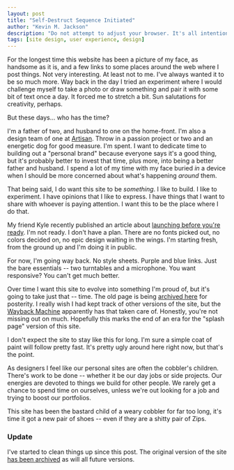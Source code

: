 ```yaml
---
layout: post
title: "Self-Destruct Sequence Initiated"
author: "Kevin M. Jackson"
description: "Do not attempt to adjust your browser. It's all intentional."
tags: [site design, user experience, design]
---
```

For the longest time this website has been a picture of my face, as handsome as it is, and a few links to some places around the web where I post things. Not very interesting. At least not to me. I've always wanted it to be so much more. Way back in the day I tried an experiment where I would challenge myself to take a photo or draw something and pair it with some bit of text once a day. It forced me to stretch a bit. Sun salutations for creativity, perhaps.

But these days... who has the time?

I'm a father of two, and husband to one on the home-front. I'm also a design team of one at [Artisan](http://useartisan.com "This is where I work."). Throw in a passion project or two and an energetic dog for good measure. I'm spent. I want to dedicate time to building out a "personal brand" because everyone says it's a good thing, but it's probably better to invest that time, plus more, into being a better father and husband. I spend a lot of my time with my face buried _in_ a device when I should be more concerned about what's happening _around_ them.

That being said, I do want this site to be _something_. I like to build. I like to experiment. I have opinions that I like to express. I have things that I want to share with whoever is paying attention. I want this to be the place where I do that.

My friend Kyle recently published an article about [launching before you're ready](http://kylefiedler.com/2015/02/22/launching-incomplete.html "Read: Launch When You Aren't Ready by Kyle Fielder"). I'm not ready. I don't have a plan. There are no fonts picked out, no colors decided on, no epic design waiting in the wings. I'm starting fresh, from the ground up and I'm doing it in public.

For now, I'm going way back. No style sheets. Purple and blue links. Just the bare essentials -- two turntables and a microphone. You want responsive? You can't get much better.

Over time I want this site to evolve into something I'm proud of, but it's going to take just that -- time. The old page is being [archived here](http://v9.chuise.com "2013 &mdash; March, 2015") for posterity. I really wish I had kept track of other versions of the site, but the [Wayback Machine](http://web.archive.org/web/*/http://chuise.com "The complete history of this site.") apparently has that taken care of. Honestly, you're not missing out on much. Hopefully this marks the end of an era for the "splash page" version of this site.

I don't expect the site to stay like this for long. I'm sure a simple coat of paint will follow pretty fast. It's pretty ugly around here right now, but that's the point.

As designers I feel like our personal sites are often the cobbler's children. There's work to be done -- whether it be our day jobs or side projects. Our energies are devoted to things we build for other people. We rarely get a chance to spend time on ourselves, unless we're out looking for a job and trying to boost our portfolios.

This site has been the bastard child of a weary cobbler for far too long, it's time it got a new pair of shoes -- even if they are a shitty pair of Zips.

### Update
I've started to clean things up since this post. The original version of the site [has been archived](http://v10.chuise.com "Version 10 &mdash; Annihilus") as will all future versions.